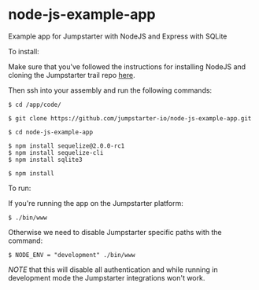 node-js-example-app
===================

Example app for Jumpstarter with NodeJS and Express with SQLite

To install:

Make sure that you've followed the instructions for installing NodeJS and cloning the Jumpstarter trail repo [here](https://github.com/jumpstarter-io/help/wiki/Getting-Started:-NodeJS).

Then ssh into your assembly and run the following commands:

    $ cd /app/code/
    
    $ git clone https://github.com/jumpstarter-io/node-js-example-app.git
    
    $ cd node-js-example-app
    
    $ npm install sequelize@2.0.0-rc1 
    $ npm install sequelize-cli 
    $ npm install sqlite3
    
    $ npm install

To run:

If you're running the app on the Jumpstarter platform:

    $ ./bin/www

Otherwise we need to disable Jumpstarter specific paths with the command:

    $ NODE_ENV = "development" ./bin/www

_NOTE_ that this will disable all authentication and while running in development mode the Jumpstarter integrations won't work.